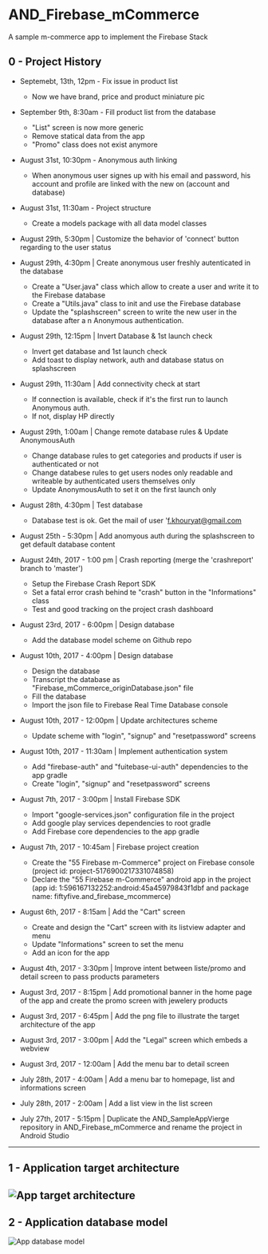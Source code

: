 # AND_Firebase_mCommerce

A sample m-commerce app to implement the Firebase Stack

## 0 - Project History

- Septemebt, 13th, 12pm - Fix issue in product list
    - Now we have brand, price and product miniature pic

- September 9th, 8:30am - Fill product list from the database
     - "List" screen is now more generic 
     - Remove statical data from the app
     - "Promo" class does not exist anymore

- August 31st, 10:30pm - Anonymous auth linking
     - When anonymous user signes up with his email and password, his account and profile are linked with the new on (account and database)

- August 31st, 11:30am - Project structure
     - Create a models package with all data model classes

- August 29th, 5:30pm | Customize the behavior of 'connect' button regarding to the user status

- August 29th, 4:30pm | Create anonymous user freshly autenticated in the database
     - Create a "User.java" class which allow to create a user and write it to the Firebase database
     - Create a "Utils.java" class to init and use the Firebase database
     - Update the "splashscreen" screen to write the new user in the database after a n Anonymous authentication.

- August 29th, 12:15pm | Invert Database & 1st launch check
     - Invert get database and 1st launch check 
     - Add toast to display network, auth and database status on splashscreen

- August 29th, 11:30am | Add connectivity check at start
     - If connection is available, check if it's the first run to launch Anonymous auth. 
     - If not, display HP directly

- August 29th, 1:00am | Change remote database rules & Update AnonymousAuth
     - Change database rules to get categories and products if user is authenticated or not
     - Change databese rules to get users nodes only readable and writeable by authenticated users themselves only
     - Update AnonymousAuth to set it on the first launch only

- August 28th, 4:30pm | Test database
     - Database test is ok. Get the mail of user 'f.khouryat@gmail.com

- August 25th - 5:30pm | Add anomyous auth during the splashscreen to get default database content 

- August 24th, 2017 - 1:00 pm | Crash reporting (merge the 'crashreport' branch to 'master')
     - Setup the Firebase Crash Report SDK
     - Set a fatal error crash behind te "crash" button in the "Informations" class
     - Test and good tracking on the project crash dashboard

- August 23rd, 2017 - 6:00pm | Design database
     - Add the database model scheme on Github repo

- August 10th, 2017 - 4:00pm | Design database
     - Design the database
     - Transcript the database as "Firebase_mCommerce_originDatabase.json" file 
     - Fill the database
     - Import the json file to Firebase Real Time Database console
     
- August 10th, 2017 - 12:00pm | Update architectures scheme
     - Update scheme with "login", "signup" and "resetpassword" screens

- August 10th, 2017 - 11:30am | Implement authentication system
     - Add "firebase-auth" and "fuitebase-ui-auth" dependencies to the app gradle
     - Create "login", "signup" and "resetpassword" screens

- August 7th, 2017 - 3:00pm | Install Firebase SDK
     - Import "google-services.json" configuration file in the project 	
     - Add google play services dependencies to root gradle 	
     - Add Firebase core dependencies to the app gradle

- August 7th, 2017 -  10:45am | Firebase project creation
     - Create the "55 Firebase m-Commerce" project on Firebase console (project id: 
project-5176900217331074858)
     - Declare the "55 Firebase m-Commerce" android app in the project (app id: 1:596167132252:android:45a45979843f1dbf
and package name: fiftyfive.and_firebase_mcommerce)

- August 6th, 2017 - 8:15am | Add the "Cart" screen 
     - Create and design  the "Cart" screen with its listview adapter and menu
     - Update "Informations" screen to set the menu
     - Add an icon for the app

- August 4th, 2017 - 3:30pm | Improve intent between liste/promo and detail screen to pass products parameters 

- August 3rd, 2017 - 8:15pm | Add promotional banner in the home page of the app and create the promo screen with jewelery products

- August 3rd, 2017 - 6:45pm | Add the png file to illustrate the target architecture of the app

- August 3rd, 2017 - 3:00pm | Add the "Legal" screen which embeds a webview

- August 3rd, 2017 - 12:00am | Add the menu bar to detail screen

- July 28th, 2017 - 4:00am | Add a menu bar to homepage, list and informations screen

- July 28th, 2017 - 2:00am | Add a list view in the list screen

- July 27th, 2017 - 5:15pm | Duplicate the AND_SampleAppVierge repository in AND_Firebase_mCommerce and rename the project in Android Studio
------

## 1 - Application target architecture

![App target architecture](https://github.com/fhkhoury/AND_Firebase_mCommerce/blob/master/Firebase%20R%26D%C2%A0-%20mCommerce%20app%20Architecture%20cible.png "App target architecture")
------

## 2 - Application database model

![App database model](https://github.com/fhkhoury/AND_Firebase_mCommerce/blob/master/55%20Firebase%20m-Commerce%20%7C%C2%A0Database%20Model.png "App database model")
